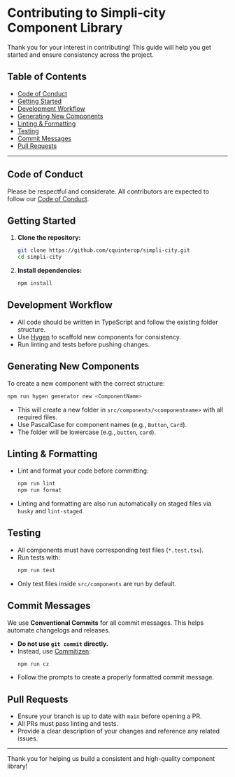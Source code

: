 # Contributing to Simpli-city Component Library

Thank you for your interest in contributing! This guide will help you get started and ensure consistency across the project.

## Table of Contents

- [Code of Conduct](#code-of-conduct)
- [Getting Started](#getting-started)
- [Development Workflow](#development-workflow)
- [Generating New Components](#generating-new-components)
- [Linting & Formatting](#linting--formatting)
- [Testing](#testing)
- [Commit Messages](#commit-messages)
- [Pull Requests](#pull-requests)

---

## Code of Conduct

Please be respectful and considerate. All contributors are expected to follow our [Code of Conduct](CODE_OF_CONDUCT.md).

## Getting Started

1. **Clone the repository:**
   ```sh
   git clone https://github.com/cquinterop/simpli-city.git
   cd simpli-city
   ```
2. **Install dependencies:**
   ```sh
   npm install
   ```

## Development Workflow

- All code should be written in TypeScript and follow the existing folder structure.
- Use [Hygen](https://www.hygen.io/) to scaffold new components for consistency.
- Run linting and tests before pushing changes.

## Generating New Components

To create a new component with the correct structure:

```sh
npm run hygen generator new <ComponentName>
```

- This will create a new folder in `src/components/<componentname>` with all required files.
- Use PascalCase for component names (e.g., `Button`, `Card`).
- The folder will be lowercase (e.g., `button`, `card`).

## Linting & Formatting

- Lint and format your code before committing:
  ```sh
  npm run lint
  npm run format
  ```
- Linting and formatting are also run automatically on staged files via `husky` and `lint-staged`.

## Testing

- All components must have corresponding test files (`*.test.tsx`).
- Run tests with:
  ```sh
  npm run test
  ```
- Only test files inside `src/components` are run by default.

## Commit Messages

We use **Conventional Commits** for all commit messages. This helps automate changelogs and releases.

- **Do not use `git commit` directly.**
- Instead, use [Commitizen](https://commitizen.github.io/cz-cli/):
  ```sh
  npm run cz
  ```
- Follow the prompts to create a properly formatted commit message.

## Pull Requests

- Ensure your branch is up to date with `main` before opening a PR.
- All PRs must pass linting and tests.
- Provide a clear description of your changes and reference any related issues.

---

Thank you for helping us build a consistent and high-quality component library!
